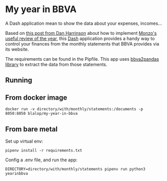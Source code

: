 # My year in BBVA

A Dash application mean to show the data about your expenses, incomes...

Based on [this post from Dan Harrinson](https://towardsdatascience.com/creating-my-own-year-in-monzo-using-python-pandas-e866a17c3509) about how to implement [Monzo's useful review of the year](https://yearinmonzo.com/2020/), this [Dash](https://plotly.com/dash/) application provides a handy way to control your finances from the monthly statements that BBVA provides via its website.

The requirements can be found in the Pipfile. This app uses [bbva2pandas library](https://github.com/blalop/bbva2pandas) to extract the data from those statements.

## Running

## From docker image

```
docker run -v directory/with/monthly/statements:/documents -p 8050:8050 blalop/my-year-in-bbva
```

## From bare metal

Set up virtual env:
```
pipenv install -r requirements.txt
```

Config a .env file, and run the app:
```
DIRECTORY=directory/with/monthly/statements pipenv run python3 yearinbbva
```
